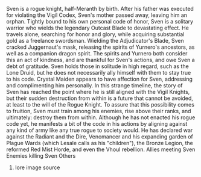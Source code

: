 



Sven is a rogue knight, half-Meranth by birth. After his father was executed for violating the Vigil Codex, Sven's mother passed away, leaving him an orphan. Tightly bound to his own personal code of honor, Sven is a solitary warrior who wields the legendary Outcast Blade to devastating effect. He travels alone, searching for honor and glory, while acquiring substantial gold as a freelance swordsman.
Wielding the Adjudicator's Blade, Sven cracked  Juggernaut's mask, releasing the spirits of Yurnero's ancestors, as well as a companion dragon spirit. The spirits and Yurnero both consider this an act of kindness, and are thankful for Sven's actions, and owe Sven a debt of gratitude.
Sven holds those in solitude in high regard, such as the  Lone Druid, but he does not necessarily ally himself with them to stay true to his code.
Crystal Maiden appears to have affection for Sven, addressing and complimenting him personally.
In this strange timeline, the story of Sven has reached the point where he is still aligned with the Vigil Knights, but their sudden destruction from within is a future that cannot be avoided, at least to the will of the Rogue Knight. To assure that this possibility comes to fruition, Sven must train among his enemies, rise above their ranks, and ultimately: destroy them from within.
Although he has not enacted his rogue code yet, he manifests a bit of the code in his actions by aligning against any kind of army like any true rogue to society would. He has declared war against the Radiant and the Dire,  Venomancer and his expanding garden of  Plague Wards (which Lesale calls as his "children"), the Bronze Legion, the reformed Red Mist Horde, and even the Vhoul rebellion.
Allies meeting Sven
Enemies killing Sven
Others
1. lore image source
